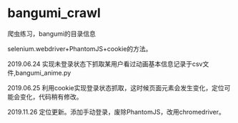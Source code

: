 # bangumi_crawl
爬虫练习，bangumi的目录信息

selenium.webdriver+PhantomJS+cookie的方法。

2019.06.24 实现未登录状态下抓取某用户看过动画基本信息记录于csv文件,bangumi_anime.py

2019.06.25 利用cookie实现登录状态抓取，这时候页面元素会发生变化，定位可能会变化，代码稍有修改。

2019.11.26 定位更新。添加手动登录，废除PhantomJS，改用chromedriver。


